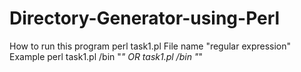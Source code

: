# Directory-Generator-using-Perl
How to run this program 
perl task1.pl File name "regular expression"
Example 
perl task1.pl /bin "*" OR task1.pl /bin "*"
